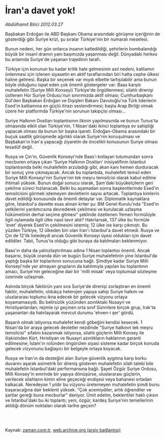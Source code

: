 # İran'a davet yok!

*Abdülhamit Bilici 2012.03.27*

<td class="columnist-detail">
<p>Başbakan Erdoğan ile ABD Başkanı Obama arasındaki görüşme  içeriğinin de gösterdiği gibi Suriye krizi, şu sıralar Türkiye'nin bir numaralı meselesi.</p>
<p>
<div id="haberMetinDiv">
<p>Bunun nedeni, her gün onlarca insanın katledildiği, şehirlerin bombalandığı büyük bir insanî dramın yanı başımızda yaşanması değil. Dünyadaki herkes bu anlamda Suriye'de yaşanan trajedinin tarafı.
<p>Türkiye için konunun bu kadar kritik hale gelmesinin asıl nedeni, katliamın önlenmesi için izlenen siyasetin en aktif taraflarından biri hatta cephe ülkesi haline gelmesi. Başka bir seçenek var mıydı elbette tartışılabilir ama bunun böyle olduğunu ispat eden çok önemli göstergeler var: Baas karşıtı muhalefetin (Suriye Milli Konseyi) Türkiye'de örgütlenmesi; silahlı direnişi üstlenen Hür Suriye Ordusu'nun sınırımızda aktif olması; Cumhurbaşkanı Gül'den Başbakan Erdoğan ve Dışişleri Bakanı Davutoğlu'na Türk liderlerin Esed'in katliamına en güçlü itirazı seslendirmesi; başta Arap Birliği olmak üzere her platformda Türkiye'nin sorunun takipçisi olması...
<p>Suriye Halkının Dostları toplantısının ilkinin yapılmasında ve bunun Tunus'ta olmasında etkili olan Türkiye'nin, 1 Nisan'daki ikinci toplantıya ev sahipliği yapacak olması da bunun bir başka işareti. Erdoğan-Obama arasındaki bir buçuk saatlik görüşmede ağırlıklı olarak Suriye'nin konuşulması ve Başbakan'ın İran'a yapacağı ziyaretin de öncelikli konusunun Suriye olması tesadüf değil.
<p>Rusya ve Çin'in, Güvenlik Konseyi'nde Baas'ı kollayan tutumundan sonra mecburen ortaya çıkan 'Suriye Halkının Dostları' inisiyatifinin İstanbul toplantısında belki muhalefetin arzuladığı gibi, akan kanı hemen durduracak bir sonuç yine çıkmayacak. Ancak bu toplantıda, muhalefeti temsil eden Suriye Milli Konseyi'nin Suriye'nin tek meşru temsilcisi olarak kabul edilme ihtimali yüksek. Bunun doğal sonucu olarak, Şam'daki büyükelçilerin geri çekilme süreci hızlanacak. Belki bu aşamadan sonra başkentlerinde Esed'in temsilcisini görmek istemeyen devletlerin sayısı artacak. Toplantıya kimlerin davet edildiği konusunda da önemli detaylar var. Diplomatik kaynaklara göre, İstanbul'a davette esas alınan kriter şu: BM Genel Kurulu'nda "Esed'in yetkilerini yardımcısına devrederek çekilmesi ve kurulacak uzlaşma hükümetinin derhal seçime gitmesi" şeklinde özetlenen Yemen formülüyle ilgili oylamada ilgili ülke nasıl tavır aldı? Hatırlarsak, 137 ülke bu formüle 'evet' diyerek Esed'in çekilmesini istemiş; 12 ülke ise karşı çıkmıştı. Bu yüzden Türkiye, 12 ülkeden biri olan İran'ı İstanbul'a davet etmedi. Rusya ve Çin de 12'lik listedeydi ancak Güvenlik Konseyi üyesi oldukları için davet edildiler. Tabii, Tunus'ta olduğu gibi buraya da katılmaları beklenmiyor.
<p>Baas'ın daha da yalnızlaştırılması adına 1 Nisan toplantısı önemli. Ancak başarısı, büyük oranda dün ve bugün Suriye muhalefetinin yine İstanbul'da yaptığı başka bir toplantının sonucuna bağlı. Şimdiye kadar Suriye Milli Konseyi'nde yer almayan grupların da katılımıyla yapılan bu toplantının amacı, Suriye'nin geleceğine dair bir 'milli misak' veya toplumsal sözleşme üzerinde uzlaşmak.
<p>Aslında birçok faktörün yanı sıra Suriye'de direnişi zorlaştıran en önemli faktör, muhalefetin, oldukça heterojen yapıya sahip Suriye halkını ve uluslararası toplumu ikna edecek bir gelecek vizyonu ortaya koyamamasıydı. Bu belirsizlik yüzünden azınlıktaki Nusayri ve Hıristiyanlardan; rejimle iyi geçinen orta sınıf Sünnilere birçok grup, Irak'ta yaşananları da hatırlayarak mevcut durumu 'ehven-i şer' gördü.
<p>Başarılı olmak istiyorsa muhalefet kendi göbeğini kendisi kesecek. 1 Nisan'da bir araya gelecek devletler nezdinde "Suriye halkının tek meşru temsilcisi" sıfatını kazanmak istiyorsa, silahlı güçlerin Milli Konsey ile ilişkisinden Kürt, Hıristiyan ve Nusayri azınlıkların haklarının garanti edilmesine; İslam'ın rolünden öngörülen siyasi sisteme kadar birçok konuda gelecek vizyonunu bağlayıcı bir belgeyle ortaya koyacak.
<p>Rusya ve İran'ın da desteğini alan Suriye güvenlik aygıtına karşı korku duvarını aşarak asimetrik bir direniş gösteren muhalefetin silah talebi bile muhalefetin İstanbul'daki performansına bağlı. Şayet Özgür Suriye Ordusu, Milli Konsey'in emrinde bir yapıya dönüşürse, uluslararası güçlerin, verilecek silahların kimin eline geçeceği endişesi veya bahanesi ortadan kalkacak. Neredeyse 1 yıldır bu vizyonu üretemeyen muhalefetin şimdi bunu başaracağına dair beklenti yüksek. "Çok acemiydiler, artık öğrendiler ve şartlar gereği buna mecburlar" deniyor. Ümit edelim, beklentiler haklı çıksın ve İstanbul'daki bu iki toplantı; yeni, özgür, kardeş Suriye'nin temellerinin atıldığı dönüm noktaları olarak tarihe geçsin? </p></p></p></p></p></p></p></p></div>
</p>


<p><br>
		 </br></p></td>

Kaynak: [zaman.com.tr](http://zaman.com.tr/yazar.do?yazino=1264580), [web.archive.org (arşiv bağlantısı)](http://web.archive.org/web/20120407023516/http://zaman.com.tr:80/yazar.do?yazino=1264580)
